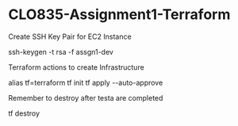 # CLO835-Assignment1-Terraform

Create SSH Key Pair for EC2 Instance

ssh-keygen -t rsa -f assgn1-dev

Terraform actions to create Infrastructure

alias tf=terraform
tf init
tf apply --auto-approve

Remember to destroy after testa are completed

tf destroy

